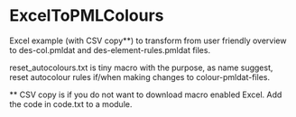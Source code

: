 # ExcelToPMLColours
Excel example (with CSV copy**) to transform from user friendly overview to des-col.pmldat and des-element-rules.pmldat files.

reset_autocolours.txt is tiny macro with the purpose, as name suggest, reset autocolour rules if/when making changes to colour-pmldat-files.

** CSV copy is if you do not want to download macro enabled Excel. Add the code in code.txt to a module.
